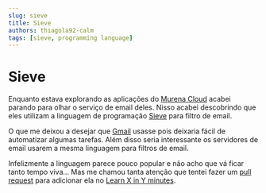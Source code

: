 ```yaml
---
slug: sieve
title: Sieve
authors: thiagola92-calm
tags: [sieve, programming language]
---
```


# Sieve

Enquanto estava explorando as aplicações do [Murena Cloud](https://murena.com/) acabei parando para olhar o serviço de email deles. Nisso acabei descobrindo que eles utilizam a linguagem de programação [Sieve](http://sieve.info/) para filtro de email.  

O que me deixou a desejar que [Gmail](https://en.wikipedia.org/wiki/Gmail) usasse pois deixaria fácil de automatizar algumas tarefas. Além disso seria interessante os servidores de email usarem a mesma linguagem para filtros de email.  

Infelizmente a linguagem parece pouco popular e não acho que vá ficar tanto tempo viva... Mas me chamou tanta atenção que tentei fazer um [pull request](https://github.com/adambard/learnxinyminutes-docs/pull/4661) para adicionar ela no [Learn X in Y minutes](https://learnxinyminutes.com/).  